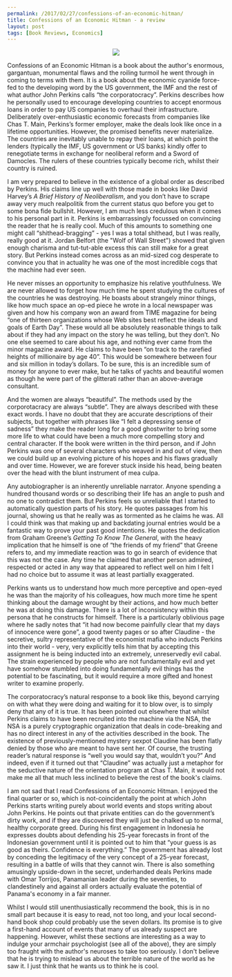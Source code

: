 ```yaml
---
permalink: /2017/02/27/confessions-of-an-economic-hitman/
title: Confessions of an Economic Hitman - a review
layout: post
tags: [Book Reviews, Economics]
---
```

<p align="center">
<img src="/images/ceh.jpg" />
</p>

Confessions of an Economic Hitman is a book about the author's enormous, gargantuan, monumental flaws and the roiling turmoil he went through in coming to terms with them. It is a book about the economic cyanide force-fed to the developing word by the US government, the IMF and the rest of what author John Perkins calls “the corporatocracy”. Perkins describes how he personally used to encourage developing countries to accept enormous loans in order to pay US companies to overhaul their infrastructure. Deliberately over-enthusiastic economic forecasts from companies like Chas T. Main, Perkins’s former employer, make the deals look like once in a lifetime opportunities. However, the promised benefits never materialize. The countries are inevitably unable to repay their loans, at which point the lenders (typically the IMF, US government or US banks) kindly offer to renegotiate terms in exchange for neoliberal reform and a Sword of Damocles. The rulers of these countries typically become rich, whilst their country is ruined.

I am very prepared to believe in the existence of a global order as described by Perkins. His claims line up well with those made in books like David Harvey’s *A Brief History of Neoliberalism*, and you don’t have to scrape away very much realpolitik from the current status quo before you get to some bona fide bullshit. However, I am much less credulous when it comes to his personal part in it. Perkins is embarrassingly focussed on convincing the reader that he is really cool. Much of this amounts to something one might call “shithead-bragging” - yes I was a total shithead, but I was really, really good at it. Jordan Belfort (the "Wolf of Wall Street") showed that given enough charisma and tut-tut-able excess this can still make for a great story. But Perkins instead comes across as an mid-sized cog desperate to convince you that in actuality he was one of the most incredible cogs that the machine had ever seen.

He never misses an opportunity to emphasize his relative youthfulness. We are never allowed to forget how much time he spent studying the cultures of the countries he was destroying. He boasts about strangely minor things, like how much space an op-ed piece he wrote in a local newspaper was given and how his company won an award from TIME magazine for being “one of thirteen organizations whose Web sites best reflect the ideals and goals of Earth Day”. These would all be absolutely reasonable things to talk about if they had any impact on the story he was telling, but they don’t. No one else seemed to care about his age, and nothing ever came from the minor magazine award. He claims to have been “on track to the rarefied heights of millionaire by age 40”. This would be somewhere between four and six million in today’s dollars. To be sure, this is an incredible sum of money for anyone to ever make, but he talks of yachts and beautiful women as though he were part of the glitterati rather than an above-average consultant.

And the women are always “beautiful”. The methods used by the corporotacracy are always “subtle”. They are always described with these exact words. I have no doubt that they are accurate descriptions of their subjects, but together with phrases like “I felt a depressing sense of sadness” they make the reader long for a good ghostwriter to bring some more life to what could have been a much more compelling story and central character. If the book were written in the third person, and if John Perkins was one of several characters who weaved in and out of view, then we could build up an evolving picture of his hopes and his flaws gradually and over time. However, we are forever stuck inside his head, being beaten over the head with the blunt instrument of mea culpa.

Any autobiographer is an inherently unreliable narrator. Anyone spending a hundred thousand words or so describing their life has an angle to push and no one to contradict them. But Perkins feels so unreliable that I started to automatically question parts of his story. He quotes passages from his journal, showing us that he really was as tormented as he claims he was. All I could think was that making up and backdating journal entries would be a fantastic way to prove your past good intentions. He quotes the dedication from Graham Greene’s *Getting To Know The General*, with the heavy implication that he himself is one of “the friends of my friend” that Greene refers to, and my immediate reaction was to go in search of evidence that this was not the case. Any time he claimed that another person admired, respected or acted in any way that appeared to reflect well on him I felt I had no choice but to assume it was at least partially exaggerated.

Perkins wants us to understand how much more perceptive and open-eyed he was than the majority of his colleagues, how much more time he spent thinking about the damage wrought by their actions, and how much better he was at doing this damage. There is a lot of inconsistency within this persona that he constructs for himself. There is a particularly oblivious page where he sadly notes that “it had now become painfully clear that my days of innocence were gone”, a good twenty pages or so after Claudine - the secretive, sultry representative of the economist mafia who inducts Perkins into their world - very, very explicitly tells him that by accepting this assignment he is being inducted into an extremely, unreservedly evil cabal. The strain experienced by people who are not fundamentally evil and yet have somehow stumbled into doing fundamentally evil things has the potential to be fascinating, but it would require a more gifted and honest writer to examine properly.

The corporatocracy’s natural response to a book like this, beyond carrying on with what they were doing and waiting for it to blow over, is to simply deny that any of it is true. It has been pointed out elsewhere that whilst Perkins claims to have been recruited into the machine via the NSA, the NSA is a purely cryptographic organization that deals in code-breaking and has no direct interest in any of the activities described in the book. The existence of previously-mentioned mystery sexpot Claudine has been flatly denied by those who are meant to have sent her. Of course, the trusting reader’s natural response is “well you would say that, wouldn’t you?” And indeed, even if it turned out that “Claudine” was actually just a metaphor for the seductive nature of the orientation program at Chas T. Main, it would not make me all that much less inclined to believe the rest of the book's claims.

I am not sad that I read Confessions of an Economic Hitman. I enjoyed the final quarter or so, which is not-coincidentally the point at which John Perkins starts writing purely about world events and stops writing about John Perkins. He points out that private entities can do the government’s dirty work, and if they are discovered they will just be chalked up to normal, healthy corporate greed. During his first engagement in Indonesia he expresses doubts about defending his 25-year forecasts in front of the Indonesian government until it is pointed out to him that “your guess is as good as theirs. Confidence is everything.” The government has already lost by conceding the legitimacy of the very concept of a 25-year forecast, resulting in a battle of wills that they cannot win. There is also something amusingly upside-down in the secret, underhanded deals Perkins made with Omar Torrijos, Panamanian leader during the seventies, to clandestinely and against all orders actually evaluate the potential of Panama's economy in a fair manner.

Whilst I would still unenthusiastically recommend the book, this is in no small part because it is easy to read, not too long, and your local second-hand book shop could probably use the seven dollars. Its promise is to give a first-hand account of events that many of us already suspect are happening. However, whilst these sections are interesting as a way to indulge your armchair psychologist (see all of the above), they are simply too fraught with the author's neuroses to take too seriously. I don't believe that he is trying to mislead us about the terrible nature of the world as he saw it. I just think that he wants us to think he is cool.
